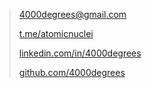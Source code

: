 > [4000degrees@gmail.com](mailto:4000degrees@gmail.com)
>
> [t.me/atomicnuclei](https://t.me/atomicnuclei)
>
> [linkedin.com/in/4000degrees](https://www.linkedin.com/in/4000degrees)
>
> [github.com/4000degrees](https://github.com/4000degrees)
